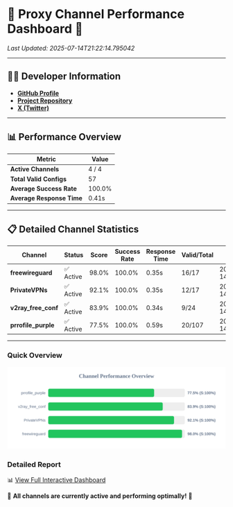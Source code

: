 # 🌟 Proxy Channel Performance Dashboard 🌟

_Last Updated: 2025-07-14T21:22:14.795042_

---

## 👩‍💻 Developer Information

- **[GitHub Profile](https://github.com/4n0nymou3)**  
- **[Project Repository](https://github.com/4n0nymou3/multi-proxy-config-fetcher)**  
- **[X (Twitter)](https://x.com/4n0nymou3)**  

---

## 📊 Performance Overview

| Metric                | Value       |
|-----------------------|-------------|
| **Active Channels**   | 4 / 4       |
| **Total Valid Configs** | 57          |
| **Average Success Rate** | 100.0%      |
| **Average Response Time** | 0.41s       |

---

## 📋 Detailed Channel Statistics

| Channel          | Status     | Score  | Success Rate | Response Time | Valid/Total | Last Success               |
|------------------|------------|--------|--------------|---------------|-------------|----------------------------|
| **freewireguard**  | ✅ Active  | 98.0%  | 100.0% | 0.35s         | 16/17       | 2025-07-14T21:22:14.793113 |
| **PrivateVPNs**  | ✅ Active  | 92.1%  | 100.0% | 0.35s         | 12/17       | 2025-07-14T21:22:14.415773 |
| **v2ray_free_conf**  | ✅ Active  | 83.9%  | 100.0% | 0.34s         | 9/24       | 2025-07-14T21:22:14.024329 |
| **prrofile_purple**  | ✅ Active  | 77.5%  | 100.0% | 0.59s         | 20/107       | 2025-07-14T21:22:13.618505 |

---

### Quick Overview
<div align="center">
  <a href="https://raw.githubusercontent.com/nullluser/NullRepo/refs/heads/main/assets/channel_stats_chart.svg">
    <img src="https://raw.githubusercontent.com/nullluser/NullRepo/refs/heads/main/assets/channel_stats_chart.svg" alt="Source Performance Statistics" width="800">
  </a>
</div>

### Detailed Report
📊 [View Full Interactive Dashboard](https://htmlpreview.github.io/?https://github.com/nullluser/NullRepo/blob/main/assets/performance_report.html)

🎉 **All channels are currently active and performing optimally!** 🎉
